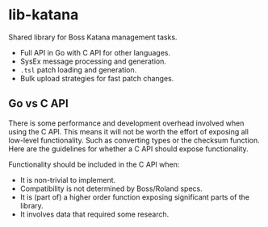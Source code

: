 # lib-katana

Shared library for Boss Katana management tasks.

- Full API in Go with C API for other languages.
- SysEx message processing and generation.
- `.tsl` patch loading and generation.
- Bulk upload strategies for fast patch changes.

## Go vs C API

There is some performance and development overhead involved when using the C API.
This means it will not be worth the effort of exposing all low-level functionality.
Such as converting types or the checksum function.
Here are the guidelines for whether a C API should expose functionality.

Functionality should be included in the C API when:
- It is non-trivial to implement.
- Compatibility is not determined by Boss/Roland specs.
- It is (part of) a higher order function exposing significant parts of the library.
- It involves data that required some research.
